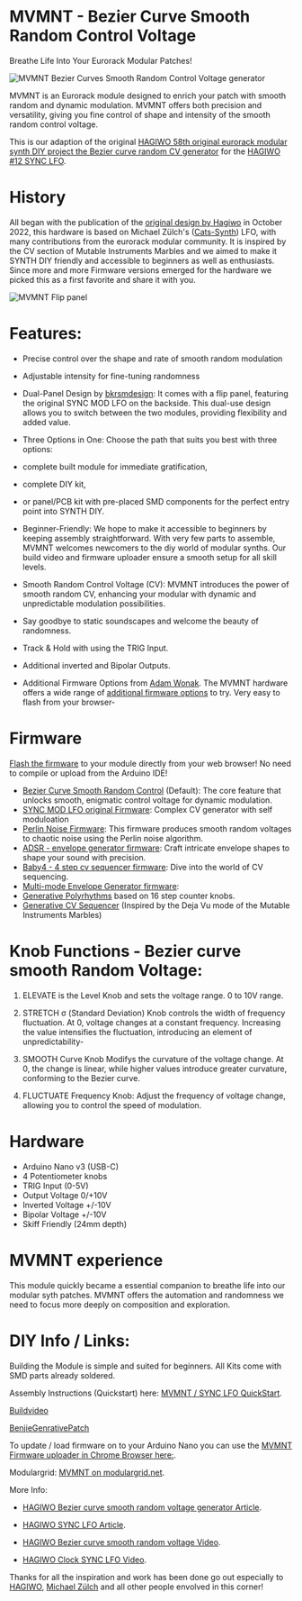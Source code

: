 # MVMNT - Bezier Curve Smooth Random Control Voltage
Breathe Life Into Your Eurorack Modular Patches!

![MVMNT Bezier Curves Smooth Random Control Voltage generator](https://dl.modulove.de/module/mvmnt/Modulove_MVMNT_Productshot_Front.jpg)

MVMNT is an Eurorack module designed to enrich your patch with smooth random and dynamic modulation.
MVMNT offers both precision and versatility, giving you fine control of shape and intensity of the smooth random control voltage.

This is our adaption of the original [HAGIWO 58th original eurorack modular synth DIY project the Bezier curve random CV generator](https://note.com/solder_state/n/n39aacefd73a3) for the [HAGIWO #12 SYNC LFO](https://note.com/solder_state/n/n4c600f2431c3).

# History

All began with the publication of the [original design by Hagiwo](https://note.com/solder_state/n/n39aacefd73a3) in October 2022, this hardware is based on Michael Zülch's ([Cats-Synth](https://github.com/mzuelch/CATs-Eurosynth)) LFO, with many contributions from the eurorack modular community.
It is inspired by the CV section of Mutable Instruments Marbles and we aimed to make it SYNTH DIY friendly and accessible to beginners as well as enthusiasts.
Since more and more Firmware versions emerged for the hardware we picked this as a first favorite and share it with you.

![MVMNT Flip panel ](https://dl.modulove.de/module/mvmnt/Modulove_MVMNT_Productshot_Both.jpg)

# Features:

- Precise control over the shape and rate of smooth random modulation
- Adjustable intensity for fine-tuning randomness
- Dual-Panel Design by [bkrsmdesign](https://www.instagram.com/bkrsmdesign/ "Sasha Kruse"):
  It comes with a flip panel, featuring the original SYNC MOD LFO on the backside.
  This dual-use design allows you to switch between the two modules, providing flexibility and added value.
  
- Three Options in One: Choose the path that suits you best with three options:
- complete built module for immediate gratification,
- complete DIY kit,
- or panel/PCB kit with pre-placed SMD components for the perfect entry point into SYNTH DIY.
  
- Beginner-Friendly: We hope to make it accessible to beginners by keeping assembly straightforward.
  With very few parts to assemble, MVMNT welcomes newcomers to the diy world of modular synths.
  Our build video and firmware uploader ensure a smooth setup for all skill levels.
  
- Smooth Random Control Voltage (CV): MVMNT introduces the power of smooth random CV, enhancing your modular with dynamic and unpredictable modulation possibilities.
- Say goodbye to static soundscapes and welcome the beauty of randomness.
  
- Track & Hold with using the TRIG Input.
  
- Additional inverted and Bipolar Outputs.
  
- Additional Firmware Options from [Adam Wonak](https://github.com/awonak/). The MVMNT hardware offers a wide range of [additional firmware options](https://awonak.github.io/HagiwoModulove/synclfo/) to try. Very easy to flash from your browser-

# Firmware

[Flash the firmware](https://dl.modulove.de/module/mvmnt/) to your module directly from your web browser! No need to compile or upload from the Arduino IDE!


 - [Bezier Curve Smooth Random Control](https://dl.modulove.de/module/mvmmnt/) (Default): The core feature that unlocks smooth, enigmatic control voltage for dynamic modulation.
 - [SYNC MOD LFO original Firmware](https://dl.modulove.de/module/mvmnt/): Complex CV generator with self moduloation
 - [Perlin Noise Firmware](https://awonak.github.io/HagiwoModulove/synclfo/#perlin-noise): This firmware produces smooth random voltages to chaotic noise using the Perlin noise algorithm.
 - [ADSR - envelope generator firmware](https://awonak.github.io/HagiwoModulove/synclfo/#adsr): Craft intricate envelope shapes to shape your sound with precision.
 - [Baby4 - 4 step cv sequencer firmware](https://awonak.github.io/HagiwoModulove/synclfo/#baby4): Dive into the world of CV sequencing.
 - [Multi-mode Envelope Generator firmware](https://awonak.github.io/HagiwoModulove/synclfo/#multimodeenv): 
 - [Generative Polyrhythms](https://awonak.github.io/HagiwoModulove/synclfo/#polyrhythm) based on 16 step counter knobs.
 - [Generative CV Sequencer](https://awonak.github.io/HagiwoModulove/synclfo/#generativesequencer) (Inspired by the Deja Vu mode of the Mutable Instruments Marbles)


# Knob Functions - Bezier curve smooth Random Voltage:

1. ELEVATE is the Level Knob and sets the voltage range. 0 to 10V range.

2. STRETCH σ (Standard Deviation) Knob controls the width of frequency fluctuation. At 0, voltage changes at a constant frequency. Increasing the value intensifies the fluctuation, introducing an element of unpredictability-

3. SMOOTH Curve Knob Modifys the curvature of the voltage change. At 0, the change is linear, while higher values introduce greater curvature, conforming to the Bezier curve.

4. FLUCTUATE Frequency Knob: Adjust the frequency of voltage change, allowing you to control the speed of modulation.


# Hardware

 - Arduino Nano v3 (USB-C)
 - 4 Potentiometer knobs
 - TRIG Input (0-5V)
 - Output Voltage 0/+10V
 - Inverted Voltage +/-10V
 - Bipolar Voltage +/-10V
 - Skiff Friendly (24mm depth)

# MVMNT experience

This module quickly became a essential companion to breathe life into our modular syth patches. MVMNT offers the automation and randomness we need to focus more deeply on composition and exploration.



# DIY Info / Links:

Building the Module is simple and suited for beginners. All Kits come with SMD parts already soldered.

Assembly Instructions (Quickstart) here: [MVMNT / SYNC LFO QuickStart](https://modulove.io/mvmnt/ "MVMNT BUILD DOCS").

[Buildvideo](https://www.youtube.com/watch?v=wJnPb67zS5Q)

[BenjieGenrativePatch](https://www.youtube.com/watch?v=Tm7N2I8bMkU)

To update / load firmware on to your Arduino Nano you can use the [MVMNT Firmware uploader in Chrome Browser here:](https://dl.modulove.de/module/mvmnt/ "MVMNT Firmware uploader").

Modulargrid: [MVMNT on modulargrid.net](https://www.modulargrid.net/e/modulove-mvmnt "MVMNT on modulargrid.net").

More Info:

- [HAGIWO Bezier curve smooth random voltage generator Article](https://note.com/solder_state/n/n39aacefd73a3 "HAGIWO Bezier curve smooth random voltage module on note.com").

- [HAGIWO SYNC LFO Article](https://note.com/solder_state/n/n4c600f2431c3 "HAGIWO SYNC MOD LFO article").

- [HAGIWO Bezier curve smooth random voltage Video](https://www.youtube.com/watch?v=yJ8VUiZf6Yg "HAGIWO Bezier curve smooth random voltage generator on Youtube").

- [HAGIWO Clock SYNC LFO Video](https://www.youtube.com/watch?v=m64jyVz2w3M "HAGIWO Clock SYNC LFO Youtube Video").


Thanks for all the inspiration and work has been done go out especially to [HAGIWO](https://www.youtube.com/@HAGIWO "HAGIWO Youtube Channel"), [Michael Zülch](https://github.com/mzuelch "Michael Zülch Github Page") and all other people envolved in this corner!
